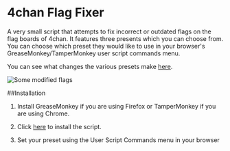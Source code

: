 # 4chan Flag Fixer
A very small script that attempts to fix incorrect or outdated flags on the flag boards of 4chan. It features three presents which you can choose from. You can choose which preset they would like to use in your browser's GreaseMonkey/TamperMonkey user script commands menu.

You can see what changes the various presets make [here](https://raw.githubusercontent.com/flagzzzz/4chan-Flag-Fixer/master/Change%20Details.txt).

![Some modified flags](https://raw.githubusercontent.com/flagzzzz/4chan-Flag-Fixer/master/extra/Sample.jpg)

##Installation
1) Install GreaseMonkey if you are using Firefox or TamperMonkey if you are using Chrome.

2) Click [here](https://github.com/flagzzzz/4chan-Flag-Fixer/raw/master/4chan_flag_fixer.user.js) to install the script.

3) Set your preset using the User Script Commands menu in your browser
